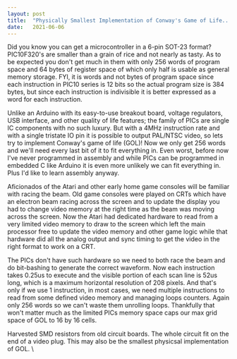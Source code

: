 ```yaml
---
layout: post
title:  "Physically Smallest Implementation of Conway's Game of Life... Probably"
date:   2021-06-06
---
```


Did you know you can get a microcontroller in a 6-pin SOT-23 format? PIC10F320's are smaller than a grain of rice and not nearly as tasty. As to be expected you don't get much in them with only 256 words of program space and 64 bytes of register space of which only half is usable as general memory storage. FYI, it is words and not bytes of program space since each instruction in PIC10 series is 12 bits so the actual program size is 384 bytes, but since each instruction is indivisible it is better expressed as a word for each instruction.

Unlike an Arduino with its easy-to-use breakout board, voltage regulators, USB interface, and other quality of life features; the family of PICs are single IC components with no such luxury. But with a 4MHz instruction rate and with a single tristate IO pin it is possible to output PAL/NTSC video, so lets try to implement Conway's game of life (GOL)! Now we only get 256 words and we'll need every last bit of it to fit everything in. Even worst, before now I've never programmed in assembly and while PICs can be programmed in embedded C like Arduino it is even more unlikely we can fit everything in. Plus I'd like to learn assembly anyway.

Aficionados of the Atari and other early home game consoles will be familiar with racing the beam. Old game consoles were played on CRTs which have an electron beam racing across the screen and to update the display you had to change video memory at the right time as the beam was moving across the screen. Now the Atari had dedicated hardware to read from a very limited video memory to draw to the screen which left the main processor free to update the video memory and other game logic while that hardware did all the analog output and sync timing to get the video in the right format to work on a CRT.

The PICs don't have such hardware so we need to both race the beam and do bit-bashing to generate the correct waveform. Now each instruction takes 0.25us to execute and the visible portion of each scan line is 52us long, which is a maximum horizontal resolution of 208 pixels. And that's only if we use 1 instruction, in most cases, we need multiple instructions to read from some defined video memory and managing loops counters. Again only 256 words so we can't waste them unrolling loops. Thankfully that won't matter much as the limited PICs memory space caps our max grid space of GOL to 16 by 16 cells.


Harvested SMD resistors from old circuit boards. The whole circuit fit on the end of a video plug. This may also be the smallest physicsal implementation of GOL.
\